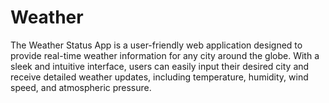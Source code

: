# Weather
The Weather Status App is a user-friendly web application designed to provide real-time weather information for any city around the globe. With a sleek and intuitive interface, users can easily input their desired city and receive detailed weather updates, including temperature, humidity, wind speed, and atmospheric pressure.
